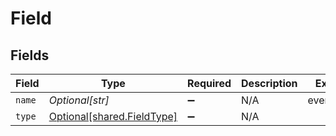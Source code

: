 # Field


## Fields

| Field                                                          | Type                                                           | Required                                                       | Description                                                    | Example                                                        |
| -------------------------------------------------------------- | -------------------------------------------------------------- | -------------------------------------------------------------- | -------------------------------------------------------------- | -------------------------------------------------------------- |
| `name`                                                         | *Optional[str]*                                                | :heavy_minus_sign:                                             | N/A                                                            | event_name                                                     |
| `type`                                                         | [Optional[shared.FieldType]](../../models/shared/fieldtype.md) | :heavy_minus_sign:                                             | N/A                                                            |                                                                |